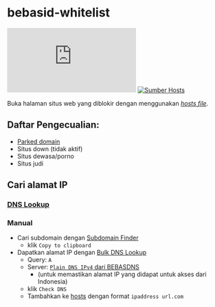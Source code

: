 # bebasid-whitelist

[![Ukuran rilis](https://img.shields.io/github/size/sekedus/bebasid-whitelist/hosts.txt?label=ukuran)](https://github.com/sekedus/bebasid-whitelist/blob/main/hosts.txt) [![Sumber Hosts](https://badgen.net/badge/github/bebasid/212529?icon&label=sumber)](https://github.com/bebasid/bebasid/blob/master/releases/hosts)
 
Buka halaman situs web yang diblokir dengan menggunakan [_hosts file_](<https://en.wikipedia.org/wiki/Hosts_(file)>).

## Daftar Pengecualian:
- [Parked domain](https://icannwiki.org/Domain_Parking)
- Situs down (tidak aktif)
- Situs dewasa/porno
- Situs judi

## Cari alamat IP
### [DNS Lookup](https://sekedus.github.io/bebasid-whitelist/dns-lookup.html)
### Manual
- Cari subdomain dengan [Subdomain Finder](https://subdomainfinder.c99.nl/)
  - klik `Copy to clipboard`
- Dapatkan alamat IP dengan [Bulk DNS Lookup](https://www.onlinednslookup.com/bulk-dns-lookup/)
  - Query: `A`
  - Server: [`Plain DNS IPv4` dari BEBASDNS](https://github.com/bebasid/bebasdns?tab=readme-ov-file#dns-bawaan-default)
    - (untuk memastikan alamat IP yang didapat untuk akses dari Indonesia)
  - klik `Check DNS`
  - Tambahkan ke [hosts](https://en.wikipedia.org/wiki/Hosts_(file)) dengan format `ipaddress url.com`

<!-- ref: https://github.com/curl/curl/wiki/DNS-over-HTTPS#publicly-available-servers -->
